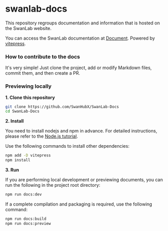 # swanlab-docs

This repository regroups documentation and information that is hosted on the SwanLab website.

You can access the SwanLab documentation at [Document](https://docs.swanlab.cn). Powered by [vitepress](https://vitepress.dev/zh/guide/getting-started).


### How to contribute to the docs

It's very simple! Just clone the project, add or modify Markdown files, commit them, and then create a PR.

### Previewing locally 

**1. Clone this repository**

```bash
git clone https://github.com/SwanHubX/SwanLab-Docs
cd SwanLab-Docs
```

**2. Install**

You need to install nodejs and npm in advance. For detailed instructions, please refer to the [Node.js tutorial](https://nodejs.org/en/download/package-manager).

Use the following commands to install other dependencies:

```bash
npm add -D vitepress
npm install
```

**3. Run**

If you are performing local development or previewing documents, you can run the following in the project root directory:

```bash
npm run docs:dev
```

If a complete compilation and packaging is required, use the following command:

```bash
npm run docs:build
npm run docs:preview
```